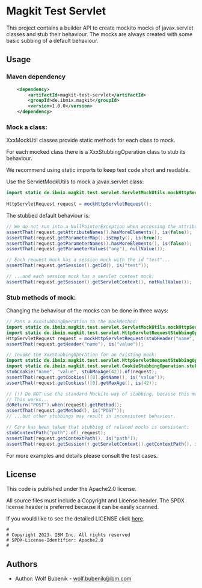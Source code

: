 # Magkit Test Servlet

This project contains a builder API to create mockito mocks of javax.servlet classes and stub their behaviour. 
The mocks are always created with some basic subbing of a default behaviour.

## Usage
### Maven dependency

```xml
    <dependency>
        <artifactId>magkit-test-servlet</artifactId>
        <groupId>de.ibmix.magkit</groupId>
        <version>1.0.0</version>
    </dependency>
```

### Mock a class:
XxxMockUtil classes provide static methods for each class to mock. 

For each mocked class there is a XxxStubbingOperation class to stub its behaviour.

We recommend using static imports to keep test code short and readable.

Use the ServletMockUtils to mock a javax.servlet class:

```java
import static de.ibmix.magkit.test.servlet.ServletMockUtils.mockHttpServletRequest;
    
HttpServletRequest request = mockHttpServletRequest();

```

The stubbed default behaviour is:
```java
// We do not run into a NullPointerException when accessing the attributes and parameters
assertThat(request.getAttributeNames().hasMoreElements(), is(false));
assertThat(request.getParameterMap().isEmpty(), is(true));
assertThat(request.getParameterNames().hasMoreElements(), is(false));
assertThat(request.getParameterValues("any"), nullValue());

// Each request mock has a session mock with the id "test"...
assertThat(request.getSession().getId(), is("test"));

// ...and each session mock has a servlet context mock:
assertThat(request.getSession().getServletContext(), notNullValue());
```

### Stub methods of mock:
Changing the behaviour of the mocks can be done in three ways:

```java
// Pass a XxxStubbingOperation to the mockMethod:
import static de.ibmix.magkit.test.servlet.ServletMockUtils.mockHttpServletRequest;
import static de.ibmix.magkit.test.servlet.HttpServletRequestStubbingOperation.stubHeader;
HttpServletRequest request = mockHttpServletRequest(stubHeader("name", "value"));
assertThat(request.getHeader("name"), is("value"));

// Invoke the XxxStubbingOperation for an existing mock:
import static de.ibmix.magkit.test.servlet.HttpServletRequestStubbingOperation.stubCookie;
import static de.ibmix.magkit.test.servlet.CookieStubbingOperation.stubMaxAge;
stubCookie("name", "value", stubMaxAge(42)).of(request);
assertThat(request.getCookies()[0].getName(), is("value"));
assertThat(request.getCookies()[0].getMaxAge(), is(42));

// (!) Do NOT use the standard Mockito way of stubbing, because this may result in inconsistent behaviour:
// This works...
doReturn("POST").when(request).getMethod();
assertThat(request.getMethod(), is("POST"));
// ...but other stubbings may result in inconsistent behaviour.

// Care has been taken that stubbing of related mocks is consistent:
stubContextPath("path").of(_request);
assertThat(request.getContextPath(), is("path"));
assertThat(request.getSession().getServletContext().getContextPath(), is("path"));
```

For more examples and details please consult the test cases.

## License

This code is published under the Apache2.0 license.

All source files must include a Copyright and License header. The SPDX license header is
preferred because it can be easily scanned.

If you would like to see the detailed LICENSE click [here](LICENSE).

```text
#
# Copyright 2023- IBM Inc. All rights reserved
# SPDX-License-Identifier: Apache2.0
#
```
## Authors

- Author: Wolf Bubenik - wolf.bubenik@ibm.com

